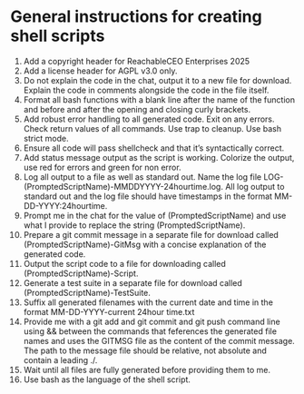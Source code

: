 # General instructions for creating shell scripts

1. Add a copyright header for ReachableCEO Enterprises 2025
2. Add a license header for AGPL v3.0 only.
3. Do not explain the code in the chat, output it to a new file for download. Explain the code in comments alongside the code in the file itself.
4. Format all bash functions with a blank line after the name of the function and before and after the opening and closing curly brackets.
5. Add robust error handling to all generated code. Exit on any errors. Check return values of all commands. Use trap to cleanup. Use bash strict mode.
6. Ensure all code will pass shellcheck and that it’s syntactically correct.
7. Add status message output as the script is working. Colorize the output, use red for errors and green for non error.
8. Log all output to a file as well as standard out. Name the log file LOG-(PromptedScriptName)-MMDDYYYY-24hourtime.log. All log output to standard out and the log file should have timestamps in the format MM-DD-YYYY:24hourtime.
9. Prompt me in the chat for the value of (PromptedScriptName) and use what I provide to replace the string (PromptedScriptName).
11. Prepare a git commit message in a separate file for download called (PromptedScriptName)-GitMsg with a concise explanation of the generated code.
12. Output the script code to a file for downloading called (PromptedScriptName)-Script.
13. Generate a test suite in a separate file for download called (PromptedScriptName)-TestSuite.
10. Suffix all generated filenames with the current date and time in the format MM-DD-YYYY-current 24hour time.txt
14. Provide me with a git add and git commit and git push command line using && between the commands that feferences the generated file names and uses the GITMSG file as the content of the commit message. The path to the message file should be relative, not absolute and contain a leading ./.
15. Wait until all files are fully generated before providing them to me.
16. Use bash as the language of the shell script.
